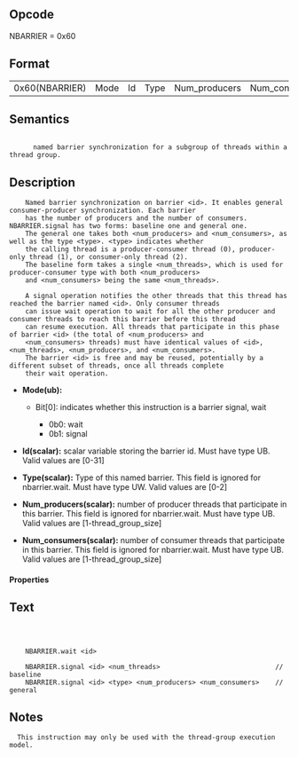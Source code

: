 <!---======================= begin_copyright_notice ============================

Copyright (C) 2020-2022 Intel Corporation

SPDX-License-Identifier: MIT

============================= end_copyright_notice ==========================-->

## Opcode

  NBARRIER = 0x60

## Format

| | | | | | |
| --- | --- | --- | --- | --- | --- |
| 0x60(NBARRIER) | Mode | Id | Type | Num_producers | Num_consumers |


## Semantics


```

      named barrier synchronization for a subgroup of threads within a thread group.
```

## Description





```
    Named barrier synchronization on barrier <id>. It enables general consumer-producer synchronization. Each barrier
    has the number of producers and the number of consumers. NBARRIER.signal has two forms: baseline one and general one.
    The general one takes both <num_producers> and <num_consumers>, as well as the type <type>. <type> indicates whether
    the calling thread is a producer-consumer thread (0), producer-only thread (1), or consumer-only thread (2).
    The baseline form takes a single <num_threads>, which is used for producer-consumer type with both <num_producers>
    and <num_consumers> being the same <num_threads>.

    A signal operation notifies the other threads that this thread has reached the barrier named <id>. Only consumer threads
    can issue wait operation to wait for all the other producer and consumer threads to reach this barrier before this thread
    can resume execution. All threads that participate in this phase of barrier <id> (the total of <num_producers> and
    <num_consumers> threads) must have identical values of <id>, <num_threads>, <num_producers>, and <num_consumers>.
    The barrier <id> is free and may be reused, potentially by a different subset of threads, once all threads complete
    their wait operation.

```


- **Mode(ub):**

  - Bit[0]: indicates whether this instruction is a barrier signal, wait

    - 0b0:  wait
    - 0b1:  signal

- **Id(scalar):** scalar variable storing the barrier id. Must have type UB. Valid values are  [0-31]


- **Type(scalar):** Type of this named barrier. This field is ignored for nbarrier.wait. Must have type UW. Valid values are  [0-2]


- **Num_producers(scalar):** number of producer threads that participate in this barrier. This field is ignored for nbarrier.wait. Must have type UB. Valid values are  [1-thread_group_size]


- **Num_consumers(scalar):** number of consumer threads that participate in this barrier. This field is ignored for nbarrier.wait. Must have type UB. Valid values are  [1-thread_group_size]


#### Properties




## Text
```



    NBARRIER.wait <id>

    NBARRIER.signal <id> <num_threads>                             // baseline
    NBARRIER.signal <id> <type> <num_producers> <num_consumers>    // general
```
## Notes





      This instruction may only be used with the thread-group execution model.


